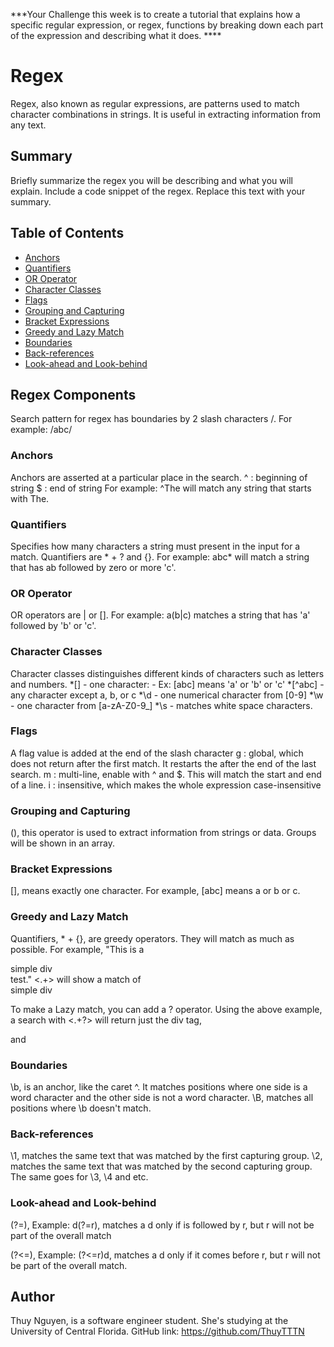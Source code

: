 ***Your Challenge this week is to create a tutorial that explains how a specific regular expression, or regex, functions by breaking down each part of the expression and describing what it does. ****

# Regex

Regex, also known as regular expressions, are patterns used to match character combinations in strings.  It is useful in extracting information from any text.

## Summary

Briefly summarize the regex you will be describing and what you will explain. Include a code snippet of the regex. Replace this text with your summary.

## Table of Contents

- [Anchors](#anchors)
- [Quantifiers](#quantifiers)
- [OR Operator](#or-operator)
- [Character Classes](#character-classes)
- [Flags](#flags)
- [Grouping and Capturing](#grouping-and-capturing)
- [Bracket Expressions](#bracket-expressions)
- [Greedy and Lazy Match](#greedy-and-lazy-match)
- [Boundaries](#boundaries)
- [Back-references](#back-references)
- [Look-ahead and Look-behind](#look-ahead-and-look-behind)

## Regex Components
Search pattern for regex has boundaries by 2 slash characters /.
For example: /abc/

### Anchors
Anchors are asserted at a particular place in the search.
^ : beginning of string
$ : end of string
For example:  ^The will match any string that starts with The.

### Quantifiers
Specifies how many characters a string must present in the input for a match. Quantifiers are * + ? and {}.
For example: abc* will match a string that has ab followed by zero or more 'c'.

### OR Operator
OR operators are | or [].
For example: a(b|c) matches a string that has 'a' followed by 'b' or 'c'.

### Character Classes
Character classes distinguishes different kinds of characters such as letters and numbers. 
*[] - one character:
    - Ex: [abc] means 'a' or 'b' or 'c'
*[^abc] - any character except a, b, or c
*\d - one numerical character from [0-9]
*\w - one character from [a-zA-Z0-9_]
*\s - matches white space characters.


### Flags
A flag value is added at the end of the slash character 
g : global, which does not return after the first match.  It restarts the after the end of the last search.
m : multi-line, enable with ^ and $. This will match the start and end of a line.
i : insensitive, which makes the whole expression case-insensitive

### Grouping and Capturing
(), this operator is used to extract information from strings or data. Groups will be shown in an array. 

### Bracket Expressions
[], means exactly one character.
For example, [abc] means a or b or c.


### Greedy and Lazy Match
Quantifiers, * + {}, are greedy operators.  They will match as much as possible.
For example, 
"This is a <div>simple div</div> test."
<.+> will show a match of <div>simple div</div>

To make a Lazy match, you can add a ?  operator.  Using the above example, a search with <.+?> will return just the div tag, <div> and </div>

### Boundaries
\b, is an anchor, like the caret ^. It matches positions where one side is a word character and the other side is not a word character.
\B,  matches all positions where \b doesn't match.

### Back-references
\1, matches the same text that was matched by the first capturing group.
\2, matches the same text that was matched by the second capturing group.
The same goes for \3, \4 and etc.

### Look-ahead and Look-behind
(?=),
Example: d(?=r), matches a d only if is followed by r, but r will not be part of the overall match

(?<=),
Example: (?<=r)d, matches a d only if it comes before r, but r will not be part of the overall match.

## Author

Thuy Nguyen, is a software engineer student.  She's studying at the University of Central Florida.  GitHub link: https://github.com/ThuyTTTN
